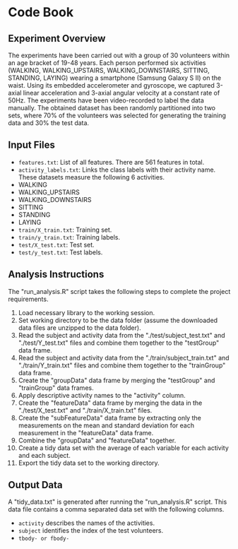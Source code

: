 # Code Book

## Experiment Overview
The experiments have been carried out with a group of 30 volunteers within an age bracket of 19-48 years. Each person performed six activities (WALKING, WALKING_UPSTAIRS, WALKING_DOWNSTAIRS, SITTING, STANDING, LAYING) wearing a smartphone (Samsung Galaxy S II) on the waist. Using its embedded accelerometer and gyroscope, we captured 3-axial linear acceleration and 3-axial angular velocity at a constant rate of 50Hz. The experiments have been video-recorded to label the data manually. The obtained dataset has been randomly partitioned into two sets, where 70% of the volunteers was selected for generating the training data and 30% the test data. 

## Input Files
* `features.txt`: List of all features. There are 561 features in total.
* `activity_labels.txt`: Links the class labels with their activity name. These datasets measure the following 6 activities.
 * WALKING
 * WALKING_UPSTAIRS
 * WALKING_DOWNSTAIRS
 * SITTING
 * STANDING
 * LAYING
* `train/X_train.txt`: Training set.
* `train/y_train.txt`: Training labels.
* `test/X_test.txt`: Test set.
* `test/y_test.txt`: Test labels.

## Analysis Instructions

The "run_analysis.R" script takes the following steps to complete the project requirements. 

1. Load necessary library to the working session.
2. Set working directory to be the data folder (assume the downloaded data files are unzipped to the data folder).
3. Read the subject and activity data from the "./test/subject_test.txt" and "./test/Y_test.txt" files and combine them together to the "testGroup" data frame.
4. Read the subject and activity data from the "./train/subject_train.txt" and "./train/Y_train.txt" files and combine them together to the "trainGroup" data frame.
5. Create the "groupData" data frame by merging the "testGroup" and "trainGroup" data frames.
6. Apply descriptive activity names to the "activity" column.
7. Create the "featureData" data frame by merging the data in the "./test/X_test.txt" and "./train/X_train.txt" files.
8. Create the "subFeatureData" data frame by extracting only the measurements on the mean and standard deviation for each measurement in the "featureData" data frame.
9. Combine the "groupData" and "featureData" together.
10. Create a tidy data set with the average of each variable for each activity and each subject.
11. Export the tidy data set to the working directory. 

## Output Data

A "tidy_data.txt" is generated after running the "run_analysis.R" script. This data file contains a comma separated data set with the following columns.
* `activity` describes the names of the activities. 
* `subject` identifies the index of the test volunteers.
* `tbody- or fbody-` 
